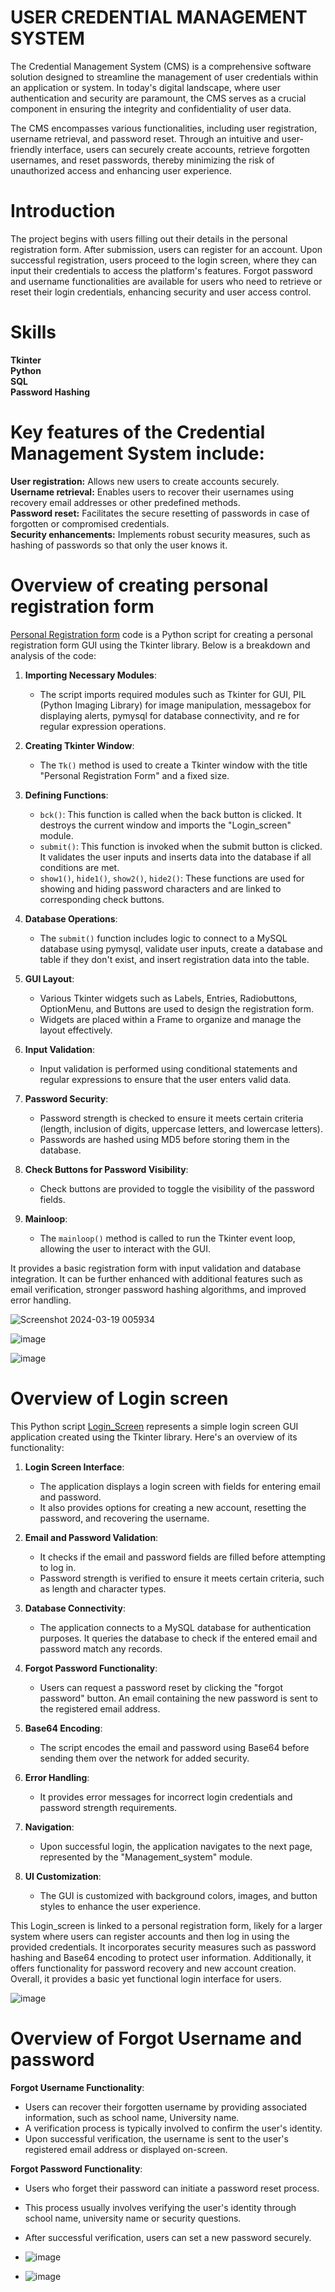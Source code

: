 #    USER CREDENTIAL MANAGEMENT SYSTEM 

The Credential Management System (CMS) is a comprehensive software solution designed to streamline the management of user credentials within an application or system. In today's digital landscape, where user authentication and security are paramount, the CMS serves as a crucial component in ensuring the integrity and confidentiality of user data. 

The CMS encompasses various functionalities, including user registration, username retrieval, and password reset. Through an intuitive and user-friendly interface, users can securely create accounts, retrieve forgotten usernames, and reset passwords, thereby minimizing the risk of unauthorized access and enhancing user experience.

# Introduction

The project begins with users filling out their details in the personal registration form. After submission, users can register for an account. Upon successful registration, users proceed to the login screen, where they can input their credentials to access the platform's features. Forgot password and username functionalities are available for users who need to retrieve or reset their login credentials, enhancing security and user access control.

# Skills

**Tkinter**  
**Python**  
**SQL**  
**Password Hashing**


# Key features of the Credential Management System include:

**User registration:** Allows new users to create accounts securely.  
**Username retrieval:** Enables users to recover their usernames using recovery email addresses or other predefined methods.  
**Password reset:** Facilitates the secure resetting of passwords in case of forgotten or compromised credentials.  
**Security enhancements:** Implements robust security measures, such as hashing of passwords so that only the user knows it.

# Overview of creating personal registration form
[Personal Registration form](https://github.com/vineeth191004/Login-Credentials-of-a-user/blob/main/Personal_Registration_form.py) code is a Python script for creating a personal registration form GUI using the Tkinter library. Below is a breakdown and analysis of the code:

1. **Importing Necessary Modules**:
   - The script imports required modules such as Tkinter for GUI, PIL (Python Imaging Library) for image manipulation, messagebox for displaying alerts, pymysql for database connectivity, and re for regular expression operations.

2. **Creating Tkinter Window**:
   - The `Tk()` method is used to create a Tkinter window with the title "Personal Registration Form" and a fixed size.

3. **Defining Functions**:
   - `bck()`: This function is called when the back button is clicked. It destroys the current window and imports the "Login_screen" module.
   - `submit()`: This function is invoked when the submit button is clicked. It validates the user inputs and inserts data into the database if all conditions are met.
   - `show1()`, `hide1()`, `show2()`, `hide2()`: These functions are used for showing and hiding password characters and are linked to corresponding check buttons.

4. **Database Operations**:
   - The `submit()` function includes logic to connect to a MySQL database using pymysql, validate user inputs, create a database and table if they don't exist, and insert registration data into the table.

5. **GUI Layout**:
   - Various Tkinter widgets such as Labels, Entries, Radiobuttons, OptionMenu, and Buttons are used to design the registration form.
   - Widgets are placed within a Frame to organize and manage the layout effectively.

6. **Input Validation**:
   - Input validation is performed using conditional statements and regular expressions to ensure that the user enters valid data.

7. **Password Security**:
   - Password strength is checked to ensure it meets certain criteria (length, inclusion of digits, uppercase letters, and lowercase letters).
   - Passwords are hashed using MD5 before storing them in the database.

8. **Check Buttons for Password Visibility**:
   - Check buttons are provided to toggle the visibility of the password fields.

9. **Mainloop**:
   - The `mainloop()` method is called to run the Tkinter event loop, allowing the user to interact with the GUI.

It provides a basic registration form with input validation and database integration. It can be further enhanced with additional features such as email verification, stronger password hashing algorithms, and improved error handling.

![Screenshot 2024-03-19 005934](https://github.com/vineeth191004/Login-Credentials-of-a-user/assets/142156630/6cd811d8-7352-47af-968a-77118f857fdf)

![image](https://github.com/vineeth191004/Login-Credentials-of-a-user/assets/142156630/ce9f06d5-02f4-4f51-9a73-26de3117dafe)

![image](https://github.com/vineeth191004/Login-Credentials-of-a-user/assets/142156630/dc976ca2-8d79-42f5-b53f-a1889b8a79dd)


# Overview of Login screen 

This Python script [Login_Screen](https://github.com/vineeth191004/Login-Credentials-of-a-user/blob/main/Login_screen.py) represents a simple login screen GUI application created using the Tkinter library. Here's an overview of its functionality:

1. **Login Screen Interface**:
   - The application displays a login screen with fields for entering email and password.
   - It also provides options for creating a new account, resetting the password, and recovering the username.

2. **Email and Password Validation**:
   - It checks if the email and password fields are filled before attempting to log in.
   - Password strength is verified to ensure it meets certain criteria, such as length and character types.

3. **Database Connectivity**:
   - The application connects to a MySQL database for authentication purposes. It queries the database to check if the entered email and password match any records.

4. **Forgot Password Functionality**:
   - Users can request a password reset by clicking the "forgot password" button. An email containing the new password is sent to the registered email address.

5. **Base64 Encoding**:
   - The script encodes the email and password using Base64 before sending them over the network for added security.

6. **Error Handling**:
   - It provides error messages for incorrect login credentials and password strength requirements.

7. **Navigation**:
   - Upon successful login, the application navigates to the next page, represented by the "Management_system" module.

8. **UI Customization**:
   - The GUI is customized with background colors, images, and button styles to enhance the user experience.

This Login_screen is linked to a personal registration form, likely for a larger system where users can register accounts and then log in using the provided credentials. It incorporates security measures such as password hashing and Base64 encoding to protect user information. Additionally, it offers functionality for password recovery and new account creation. Overall, it provides a basic yet functional login interface for users.

![image](https://github.com/vineeth191004/Login-Credentials-of-a-user/assets/142156630/de4b8f4c-25bd-444e-9845-4efa8b348e1c)

# Overview of Forgot Username and password

**Forgot Username Functionality**:

 - Users can recover their forgotten username by providing associated information, such as school name, University name.
-  A verification process is typically involved to confirm the user's identity.
- Upon successful verification, the username is sent to the user's registered email address or displayed on-screen.

**Forgot Password Functionality**:

- Users who forget their password can initiate a password reset process.
- This process usually involves verifying the user's identity through school name, university name or security questions.
- After successful verification, users can set a new password securely.

- ![image](https://github.com/vineeth191004/Login-Credentials-of-a-user/assets/142156630/8bb38cf9-96e6-4137-b00d-e642e0fadace)

- ![image](https://github.com/vineeth191004/Login-Credentials-of-a-user/assets/142156630/00a2113a-a1ce-4837-b581-1976810bb6cb)








